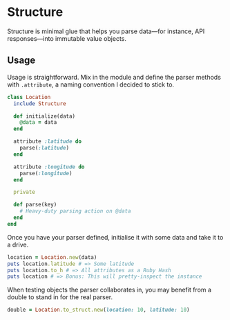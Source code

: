 # Structure

Structure is minimal glue that helps you parse data&mdash;for instance, API responses&mdash;into immutable value objects.

## Usage

Usage is straightforward. Mix in the module and define the parser methods with `.attribute`, a naming convention I decided to stick to.

```ruby
class Location
  include Structure

  def initialize(data)
    @data = data
  end

  attribute :latitude do
    parse(:latitude)
  end

  attribute :longitude do
    parse(:longitude)
  end

  private

  def parse(key)
    # Heavy-duty parsing action on @data
  end
end
```

Once you have your parser defined, initialise it with some data and take it to a drive.

```ruby
location = Location.new(data)
puts location.latitude # => Some latitude
puts location.to_h # => All attributes as a Ruby Hash
puts location # => Bonus: This will pretty-inspect the instance
```

When testing objects the parser collaborates in, you may benefit from a double to stand in for the real parser.

```ruby
double = Location.to_struct.new(location: 10, latitude: 10)
```
